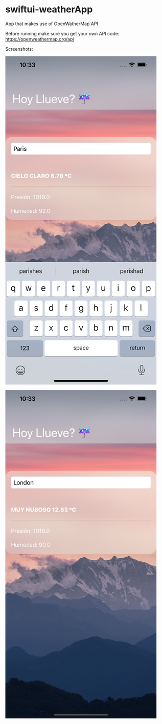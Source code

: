 # swiftui-weatherApp

App that makes use of OpenWatherMap API

Before running make sure you get your own API code: https://openweathermap.org/api


Screenshots: 

![alt text](./screenshot1.png?raw=true)

![alt text](./screenshot2.png?raw=true)
